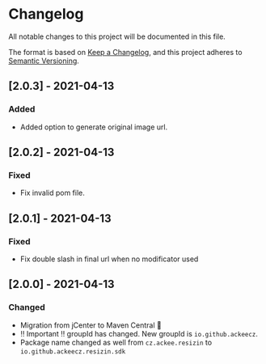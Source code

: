 # Changelog
All notable changes to this project will be documented in this file.

The format is based on [Keep a Changelog](https://keepachangelog.com/en/1.0.0/),
and this project adheres to [Semantic Versioning](https://semver.org/spec/v2.0.0.html).

## [2.0.3] - 2021-04-13
### Added
- Added option to generate original image url.

## [2.0.2] - 2021-04-13
### Fixed
- Fix invalid pom file.

## [2.0.1] - 2021-04-13
### Fixed
- Fix double slash in final url when no modificator used

## [2.0.0] - 2021-04-13
### Changed
- Migration from jCenter to Maven Central 🎉
- ‼️ Important ‼️ groupId has changed. New groupId is `io.github.ackeecz`.
- Package name changed as well from `cz.ackee.resizin` to `io.github.ackeecz.resizin.sdk`